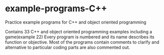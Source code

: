 # example-programs-C++
Practice example programs for C++ and object oriented programming

Contains 33 C++ and object oriented programming examples including a game(example 22)
Every program is numbered and its name describes its function or objective.
Most of the programs contain comments to clarify and alternative to particular coding parts are also commented out.

